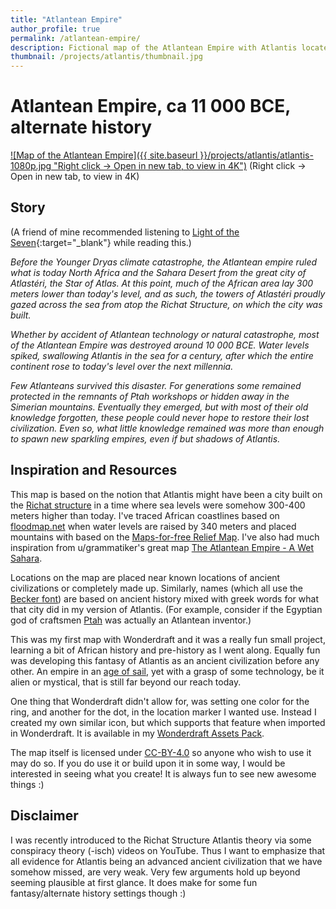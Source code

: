 ```yaml
---
title: "Atlantean Empire"
author_profile: true
permalink: /atlantean-empire/
description: Fictional map of the Atlantean Empire with Atlantis located on the Richat Structure in Africa in a time when sea levels were much higher than today.
thumbnail: /projects/atlantis/thumbnail.jpg
---
```


# Atlantean Empire, ca 11 000 BCE, alternate history

[![Map of the Atlantean Empire]({{ site.baseurl }}/projects/atlantis/atlantis-1080p.jpg "Right click -> Open in new tab, to view in 4K")](/projects/atlantis/atlantis.png "Map of the Atlantean Empire, 4K PNG")
(Right click -> Open in new tab, to view in 4K)

## Story
(A friend of mine recommended listening to [Light of the Seven](https://www.youtube.com/watch?v=pS-gbqbVd8c&list=LLfGQJjrmuK5X2l4CUlVdB3A&index=24){:target="\_blank"} while reading this.)

*Before the Younger Dryas climate catastrophe, the Atlantean empire ruled what is today North Africa and the Sahara Desert from the great city of Atlastéri, the Star of Atlas. At this point, much of the African area lay 300 meters lower than today's level, and as such, the towers of Atlastéri proudly gazed across the sea from atop the Richat Structure, on which the city was built.*

*Whether by accident of Atlantean technology or natural catastrophe, most of the Atlantean Empire was destroyed around 10 000 BCE. Water levels spiked, swallowing Atlantis in the sea for a century, after which the entire continent rose to today's level over the next millennia.*

*Few Atlanteans survived this disaster. For generations some remained protected in the remnants of Ptah workshops or hidden away in the Simerian mountains. Eventually they emerged, but with most of their old knowledge forgotten, these people could never hope to restore their lost civilization. Even so, what little knowledge remained was more than enough to spawn new sparkling empires, even if but shadows of Atlantis.*

## Inspiration and Resources
This map is based on the notion that Atlantis might have been a city built on the [Richat structure](https://en.wikipedia.org/wiki/Richat_Structure) in a time where sea levels were somehow 300-400 meters higher than today. I've traced African coastlines based on [floodmap.net](http://www.floodmap.net/) when water levels are raised by 340 meters and placed mountains with based on the [Maps-for-free Relief Map](https://maps-for-free.com/). I've also had much inspiration from u/grammatiker's great map [The Atlantean Empire - A Wet Sahara](https://www.reddit.com/r/wonderdraft/comments/9q4vkz/the_atlantean_empire_a_wet_sahara_c_4500_bce/).

Locations on the map are placed near known locations of ancient civilizations or completely made up. Similarly, names (which all use the [Becker font](https://www.1001fonts.com/becker-font.html)) are based on ancient history mixed with greek words for what that city did in my version of Atlantis. (For example, consider if the Egyptian god of craftsmen [Ptah](https://en.wikipedia.org/wiki/Ptah) was actually an Atlantean inventor.)

This was my first map with Wonderdraft and it was a really fun small project, learning a bit of African history and pre-history as I went along. Equally fun was developing this fantasy of Atlantis as an ancient civilization before any other. An empire in an [age of sail](https://en.wikipedia.org/wiki/Age_of_Sail), yet with a grasp of some technology, be it alien or mystical, that is still far beyond our reach today.

One thing that Wonderdraft didn't allow for, was setting one color for the ring, and another for the dot, in the location marker I wanted use. Instead I created my own similar icon, but which supports that feature when imported in Wonderdraft. It is available in my [Wonderdraft Assets Pack](/assets/docs/ecen_wonderdraft_assets.zip).

The map itself is licensed under [CC-BY-4.0](https://creativecommons.org/licenses/by/4.0/) so anyone who wish to use it may do so. If you do use it or build upon it in some way, I would be interested in seeing what you create! It is always fun to see new awesome things :)

## Disclaimer
I was recently introduced to the Richat Structure Atlantis theory via some conspiracy theory (-isch) videos on YouTube. Thus I want to emphasize that all evidence for Atlantis being an advanced ancient civilization that we have somehow missed, are very weak. Very few arguments hold up beyond seeming plausible at first glance. It does make for some fun fantasy/alternate history settings though :)
